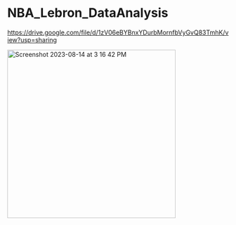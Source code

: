 # NBA_Lebron_DataAnalysis

https://drive.google.com/file/d/1zV06eBYBnxYDurbMornfbVyGvQ83TmhK/view?usp=sharing

<img width="383" alt="Screenshot 2023-08-14 at 3 16 42 PM" src="https://github.com/irkian/NBA_Lebron_DataAnalysis/assets/33712012/3475d900-6b07-4031-97bb-349236c54299">

